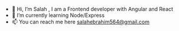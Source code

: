 - 👋 Hi, I’m Salah , I am a Frontend developer with Angular and React
- 🌱 I’m currently learning  Node/Express
- 📫 You can reach me here salahebrahim564@gmail.com

<!---
Salah91271997/Salah91271997 is a ✨ special ✨ repository because its `README.md` (this file) appears on your GitHub profile.
You can click the Preview link to take a look at your changes.
--->
